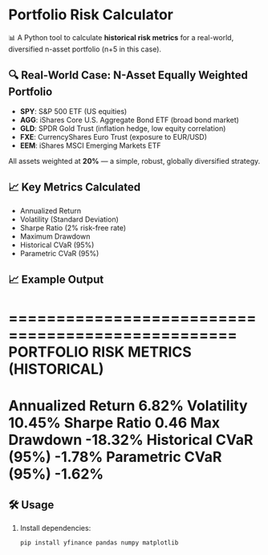 # Portfolio Risk Calculator

📊 A Python tool to calculate **historical risk metrics** for a real-world, diversified n-asset portfolio (n+5 in this case).

## 🔍 Real-World Case: N-Asset Equally Weighted Portfolio
- **SPY**: S&P 500 ETF (US equities)
- **AGG**: iShares Core U.S. Aggregate Bond ETF (broad bond market)
- **GLD**: SPDR Gold Trust (inflation hedge, low equity correlation)
- **FXE**: CurrencyShares Euro Trust (exposure to EUR/USD)
- **EEM**: iShares MSCI Emerging Markets ETF

All assets weighted at **20%** — a simple, robust, globally diversified strategy.

## 📈 Key Metrics Calculated
- Annualized Return
- Volatility (Standard Deviation)
- Sharpe Ratio (2% risk-free rate)
- Maximum Drawdown
- Historical CVaR (95%)
- Parametric CVaR (95%)

## 📈 Example Output
==================================================
PORTFOLIO RISK METRICS (HISTORICAL)
==================================================
Annualized Return         6.82%
Volatility                10.45%
Sharpe Ratio              0.46
Max Drawdown              -18.32%
Historical CVaR (95%)     -1.78%
Parametric CVaR (95%)     -1.62%
==================================================

## 🛠️ Usage
1. Install dependencies:
   ```bash
   pip install yfinance pandas numpy matplotlib
